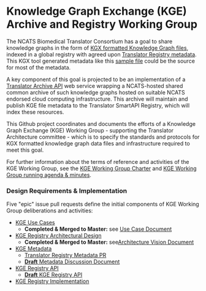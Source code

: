 # Knowledge Graph Exchange (KGE) Archive and Registry Working Group

The NCATS Biomedical Translator Consortium has a goal to share knowledge graphs in the form of [KGX formatted Knowledge Graph files](https://github.com/biolink/kgx/blob/master/data-preparation.md), indexed in a global registry with agreed upon [Translator Registry metadata](https://github.com/NCATSTranslator/TranslatorArchitecture/blob/master/RegistryMetadata.md).  This KGX tool generated metadata like this [sample file](./SAMPLE_KGE_METADATA_OUTPUT.md) could be the source for most of the metadata.

A key component of this goal is projected to be an implementation of a [Translator Archive API](https://github.com/NCATSTranslator/Knowledge_Graph_Exchange_Registry/blob/issue-5-kgerapi-design/api/kgea_api.yaml) web service wrapping a NCATS-hosted shared common archive of such knowledge graphs hosted on suitable NCATS endorsed cloud computing infrastructure. This archive will maintain and publish KGE file metadata to the Translator SmartAPI Registry, which will index these resources.

This Github project coordinates and documents the efforts of a Knowledge Graph Exchange (KGE) Working Group - supporting the Translator Architecture committee - which is to specify the standards and protocols for KGX formatted knowledge graph data files and infrastructure required to meet this goal. 

For further information about the terms of reference and activities of the KGE Working Group, see the [KGE Working Group Charter](https://docs.google.com/document/d/1UAo11n3PXvKAX8UxpR06I-TMlRGSJzcX0bVtpJPAfAA) and [KGE Working Group running agenda & minutes](https://docs.google.com/document/d/1eXB7bsT6-vnwyfsJjKF1Zlj1XqfOwYlmOwRV5AyRYpg).

### Design Requirements & Implementation

Five "epic" issue pull requests define the initial components of KGE Working Group deliberations and activities:

- [KGE Use Cases](https://github.com/NCATSTranslator/Knowledge_Graph_Exchange_Registry/pull/10)
    - **Completed & Merged to Master:** see [Use Case Document](./KGE_USE_CASES.md)
- [KGE Registry Architectural Design](https://github.com/NCATSTranslator/Knowledge_Graph_Exchange_Registry/pull/4)
    - **Completed & Merged to Master:** see[Architecture Vision Document](./KGE_REGISTRY_ARCHITECTURE.md)
- [KGE Metadata](https://github.com/NCATSTranslator/Knowledge_Graph_Exchange_Registry/pull/2)
   - [Translator Registry Metadata PR](https://github.com/NCATSTranslator/TranslatorArchitecture/pull/13)
   - [**Draft** Metadata Discussion Document](https://github.com/NCATSTranslator/Knowledge_Graph_Exchange_Registry/blob/issue-1-kge-metadata/KGE_METADATA.md)
- [KGE Registry API](https://github.com/NCATSTranslator/Knowledge_Graph_Exchange_Registry/pull/6)
    - [**Draft** KGE Registry API](https://github.com/NCATSTranslator/Knowledge_Graph_Exchange_Registry/blob/issue-5-kgerapi-design/api/kgea_api.yaml)
- [KGE Registry Implementation](https://github.com/NCATSTranslator/Knowledge_Graph_Exchange_Registry/pull/8)


